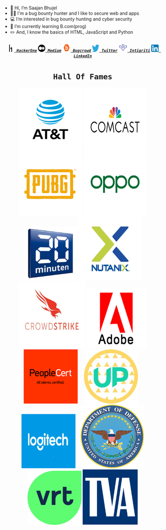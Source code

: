 - 👋 Hi, I’m Saajan Bhujel
- 👩‍💻 I'm a bug bounty hunter and I like to secure web and apps
- 💻 I’m interested in bug bounty hunting and cyber security
- 🌱 I’m currently learning B.com(prog)
- ✏️ And, I know the basics of HTML, JavaScript and Python 

<h5 align="center">
  <code><a href="https://hackerone.com/saajanbhujel?type=user" title="HackerOne Profile"><img height="23" width="23" src="/logo/hackerone.png"> HackerOne</a></code>
  <code><a href="https://saajanbhujel.medium.com/" title="Medium Blog"><img height="23" width="23" src="/logo/medium.png"> Medium</a></code>
  <code><a href="https://bugcrowd.com/saajanbhujel11/" title="Bugcrowd Profile"><img height="26" width="26" src="/logo/bugcrowd.png"> Bugcrowd</a></code>
  <code><a href="https://twitter.com/saajanbhujel11/" title="Twitter Profile"><img height="23" width="23" src="/logo/twitter.png" target="_blank"> Twitter</a></code>
  <code><a href="https://app.intigriti.com/researcher/profile/saajanbhujel11" title="Intigriti Profile"><img height="28" width="28" src="/logo/intigriti.jpg" target="_blank"> Intigriti</a></code>
  <code><a href="https://www.linkedin.com/in/" title="LinkedIn Profile"><img height="23" width="23" src="/logo/linkedin.png"> LinkedIn</a></code>
</h5>
<h1 align="center">
  <code>Hall Of Fames</code>
</h1>
<section align="center">
  <a href="https://hackerone.com/att/thanks?type=team"><img height="200" width="200" src="/HOF/att.jpg"></a>
  <a href="https://bugcrowd.com/comcastvdp/hall-of-fame"><img height="200" width="200" src="/HOF/comcast.png"></a>
  <a href="https://hackerone.com/pubg/thanks?type=team"><img height="200" width="200" src="/HOF/pubg.png"></a>
  <a href="https://hackerone.com/oppo/thanks?type=team"><img height="200" width="200" src="/HOF/oppo.png"></a>
  <a href="https://bugcrowd.com/twentyminuten/hall-of-fame"><img height="170" width="170" src="/HOF/20minuten.jpg"></a>
  <a href="https://hackerone.com/nutanix/thanks?type=team"><img height="200" width="200" src="/HOF/nutanix.gif"></a>
  <a href="https://hackerone.com/nutanix/thanks?type=team"><img height="210" width="210" src="/HOF/crowdstrike2.jpg"></a>
  <a href="https://hackerone.com/adobe/thanks?type=team"><img height="190" width="190" src="/HOF/adobe.png"></a>
  <a href="https://hackerone.com/peoplecert/thanks?type=team"><img height="170" width="170" src="/HOF/peoplecert.png"></a>&nbsp;&nbsp;&nbsp;&nbsp;
  <a href="https://hackerone.com/upchieve?type=team"><img height="170" width="170" src="/HOF/upchieve.jpg"></a>&nbsp;&nbsp;&nbsp;
  <a href="https://hackerone.com/logitech?type=team"><img height="170" width="170" src="/HOF/logitech.png"></a>&nbsp;&nbsp;&nbsp;
  <a href="https://hackerone.com/deptofdefense/thanks?type=team"><img height="200" width="200" src="/HOF/dod.png"></a>
  <a href="https://app.intigriti.com/researcher/programs/vrtnv/vrt/leaderboard?alltime=true&severity=1"><img height="170" width="170" src="/HOF/vrt.svg"></a>
  <a href="https://hackerone.com/tennessee-valley-authority/thanks?type=team"><img height="175" width="175" src="/HOF/TVA.png"></a>
</section>

<!---
saajanbhujel11/saajanbhujel11 is a ✨ special ✨ repository because its `README.md` (this file) appears on your GitHub profile.
You can click the Preview link to take a look at your changes.
--->
